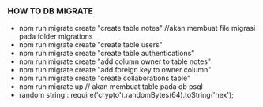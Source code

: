 ### HOW TO DB MIGRATE

- npm run migrate create "create table notes" //akan membuat file migrasi pada folder migrations
- npm run migrate create "create table users"
- npm run migrate create "create table authentications"
- npm run migrate create "add column owner to table notes"
- npm run migrate create "add foreign key to owner column"
- npm run migrate create "create collaborations table"
- npm run migrate up // akan membuat table pada db psql
- random string : require('crypto').randomBytes(64).toString('hex');
